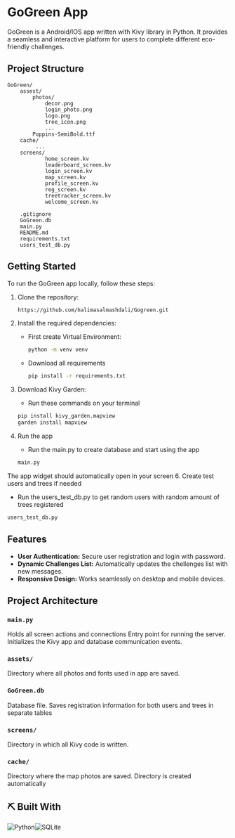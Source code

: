 # GoGreen App

GoGreen is a Android/IOS app written with Kivy library in Python. It provides a seamless and interactive platform for users to complete different eco-friendly challenges.

## Project Structure

```
GoGreen/
    assest/
        photos/
            decor.png
            login_photo.png
            logo.png
            tree_icon.png
            ...
        Poppins-SemiBold.ttf
    cache/
         ...
    screens/
            home_screen.kv
            leaderboard_screen.kv
            login_screen.kv
            map_screen.kv
            profile_screen.kv
            reg_screen.kv
            treetracker_screen.kv
            welcome_screen.kv

    .gitignore
    GoGreen.db
    main.py
    README.md
    requirements.txt
    users_test_db.py
```

## Getting Started

To run the GoGreen app locally, follow these steps:

1. Clone the repository:

   ```bash
   https://github.com/halimasalmashdali/Gogreen.git
   ```

2. Install the required dependencies:
   - First create Virtual Environment:
      ``` bash
      python -m venv venv
   - Download all requirements 
      ```bash
      pip install -r requirements.txt
     
3. Download Kivy Garden:
   
      - Run these commands on your terminal
     ``` bash
   pip install kivy_garden.mapview
   garden install mapview
     ```
4. Run the app
   - Run the main.py to create database and start using the app
   ```bash
   main.py
   ```

The app widget should automatically open in your screen
6. Create test users and trees if needed
   - Run the users_test_db.py to get random users with random amount of trees registered
   ```bash
   users_test_db.py 
   ```


## Features

- **User Authentication:** Secure user registration and login with password.
- **Dynamic Challenges List:** Automatically updates the chellenges list with new messages.
- **Responsive Design:** Works seamlessly on desktop and mobile devices.

## Project Architecture

### `main.py`

Holds all screen actions and connections
Entry point for running the server. Initializes the Kivy app and database communication events.

### `assets/`

Directory where all photos and fonts used in app are saved.
### `GoGreen.db`

Database file. Saves registration information for both users and trees in separate tables

### `screens/`

Directory in which all Kivy code is written.

### `cache/`

Directory where the map photos are saved. Directory is created automatically


## ⛏️ Built With <a name = "tech_stack"></a>

![Python](https://img.shields.io/badge/python-3670A0?style=flat&logo=python&logoColor=ffdd54)![SQLite](https://img.shields.io/badge/sqlite-%2307405e.svg?style=flat&logo=sqlite&logoColor=white)


